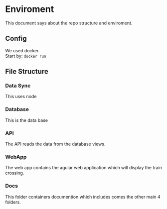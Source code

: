 # Enviroment
This document says about the repo structure and enviroment.

## Config
We used docker.  
Start by: `docker run`


## File Structure
### Data Sync
This uses node

### Database
This is the data base

### API
The API reads the data from the database views.

### WebApp
The web app contains the agular web application which will display the train crossing.

### Docs
This folder containers documention which includes comes the other main 4 folders.